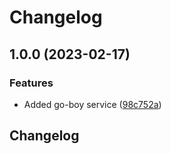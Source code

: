 # Changelog

## 1.0.0 (2023-02-17)


### Features

* Added go-boy service ([98c752a](https://github.com/Danwakeem/github-actions-test/commit/98c752a48d047944ab86625405fa5ee3197b32e4))

## Changelog
